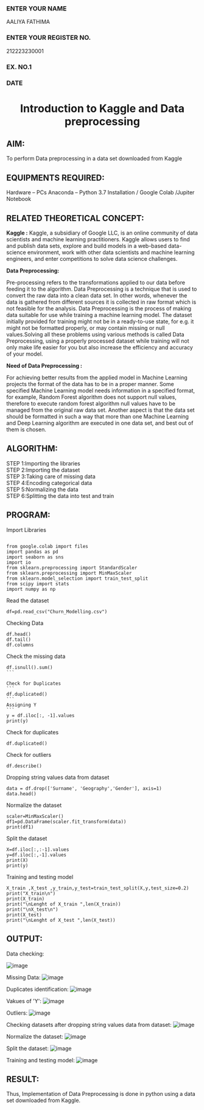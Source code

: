 <H3>ENTER YOUR NAME</H3>AALIYA FATHIMA
<H3>ENTER YOUR REGISTER NO.</H3>212223230001
<H3>EX. NO.1</H3>
<H3>DATE</H3>
<H1 ALIGN =CENTER> Introduction to Kaggle and Data preprocessing</H1>

## AIM:

To perform Data preprocessing in a data set downloaded from Kaggle

## EQUIPMENTS REQUIRED:
Hardware – PCs
Anaconda – Python 3.7 Installation / Google Colab /Jupiter Notebook

## RELATED THEORETICAL CONCEPT:

**Kaggle :**
Kaggle, a subsidiary of Google LLC, is an online community of data scientists and machine learning practitioners. Kaggle allows users to find and publish data sets, explore and build models in a web-based data-science environment, work with other data scientists and machine learning engineers, and enter competitions to solve data science challenges.

**Data Preprocessing:**

Pre-processing refers to the transformations applied to our data before feeding it to the algorithm. Data Preprocessing is a technique that is used to convert the raw data into a clean data set. In other words, whenever the data is gathered from different sources it is collected in raw format which is not feasible for the analysis.
Data Preprocessing is the process of making data suitable for use while training a machine learning model. The dataset initially provided for training might not be in a ready-to-use state, for e.g. it might not be formatted properly, or may contain missing or null values.Solving all these problems using various methods is called Data Preprocessing, using a properly processed dataset while training will not only make life easier for you but also increase the efficiency and accuracy of your model.

**Need of Data Preprocessing :**

For achieving better results from the applied model in Machine Learning projects the format of the data has to be in a proper manner. Some specified Machine Learning model needs information in a specified format, for example, Random Forest algorithm does not support null values, therefore to execute random forest algorithm null values have to be managed from the original raw data set.
Another aspect is that the data set should be formatted in such a way that more than one Machine Learning and Deep Learning algorithm are executed in one data set, and best out of them is chosen.


## ALGORITHM:
STEP 1:Importing the libraries<BR>
STEP 2:Importing the dataset<BR>
STEP 3:Taking care of missing data<BR>
STEP 4:Encoding categorical data<BR>
STEP 5:Normalizing the data<BR>
STEP 6:Splitting the data into test and train<BR>

##  PROGRAM:


Import Libraries
```

from google.colab import files
import pandas as pd
import seaborn as sns
import io
from sklearn.preprocessing import StandardScaler
from sklearn.preprocessing import MinMaxScaler
from sklearn.model_selection import train_test_split
from scipy import stats
import numpy as np
```


Read the dataset

```
df=pd.read_csv("Churn_Modelling.csv")
```
Checking Data
```
df.head()
df.tail()
df.columns
```


Check the missing data
````
df.isnull().sum()
```

Check for Duplicates
```
df.duplicated()
```
Assigning Y
```
y = df.iloc[:, -1].values
print(y)
````
Check for duplicates
```
df.duplicated()
```
Check for outliers
```
df.describe()
```
Dropping string values data from dataset
```
data = df.drop(['Surname', 'Geography','Gender'], axis=1)
data.head()
```
Normalize the dataset
```
scaler=MinMaxScaler()
df1=pd.DataFrame(scaler.fit_transform(data))
print(df1)
```
Split the dataset
```
X=df.iloc[:,:-1].values
y=df.iloc[:,-1].values
print(X)
print(y)
```
Training and testing model
```
X_train ,X_test ,y_train,y_test=train_test_split(X,y,test_size=0.2)
print("X_train\n")
print(X_train)
print("\nLenght of X_train ",len(X_train))
print("\nX_test\n")
print(X_test)
print("\nLenght of X_test ",len(X_test))
```


## OUTPUT:
Data checking:


![image](https://github.com/user-attachments/assets/0055e2ed-38a0-4200-9ea2-4a4974306d34)



Missing Data:
![image](https://github.com/user-attachments/assets/6fc77ef9-e6a6-4121-b4f5-9a21aa577cd8)

Duplicates identification:
![image](https://github.com/user-attachments/assets/8e6df892-7960-41fc-bf9b-badc4815a5b7)

Vakues of 'Y':
![image](https://github.com/user-attachments/assets/f191ce8f-fee7-4d52-8bf9-ac23216c779d)

Outliers:
![image](https://github.com/user-attachments/assets/43327fd8-caac-437a-9d2a-ff3561b0f3d0)

Checking datasets after dropping string values data from dataset:
![image](https://github.com/user-attachments/assets/817d2885-860e-42bc-a56e-8525016d0d86)

Normalize the dataset:
![image](https://github.com/user-attachments/assets/cb4dda27-ff4b-4621-9972-eca3c7f3ec71)

Split the dataset:
![image](https://github.com/user-attachments/assets/6b17dc25-86ec-4961-a6c9-bce4aecb7711)

Training and testing model:
![image](https://github.com/user-attachments/assets/e4c0b96d-6795-4548-a09a-b489dfb12a68)

## RESULT:
Thus, Implementation of Data Preprocessing is done in python  using a data set downloaded from Kaggle.



